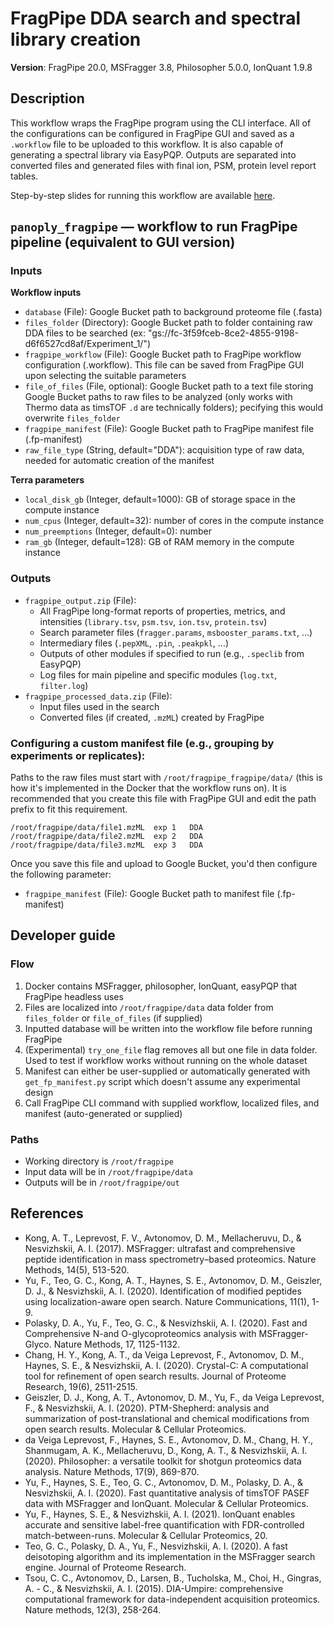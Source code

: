 # FragPipe DDA search and spectral library creation
**Version**: FragPipe 20.0, MSFragger 3.8, Philosopher 5.0.0, IonQuant 1.9.8

## Description
This workflow wraps the FragPipe program using the CLI interface. All of the configurations can be configured in FragPipe GUI and saved as a `.workflow` file to be uploaded to this workflow. It is also capable of generating a spectral library via EasyPQP. Outputs are separated into converted files and generated files with final ion, PSM, protein level report tables.

Step-by-step slides for running this workflow are available [here](https://docs.google.com/presentation/d/1Rmer-oOaP-Eqo5tyxtGG-AlM4BpQaWjkpL0GBxd-VlY/edit?usp=sharing).

## `panoply_fragpipe` — workflow to run FragPipe pipeline (equivalent to GUI version)
### Inputs
**Workflow inputs**
- `database` (File): Google Bucket path to background proteome file (.fasta)
- `files_folder` (Directory): Google Bucket path to folder containing raw DDA files to be searched (ex: "gs://fc-3f59fceb-8ce2-4855-9198-d6f6527cd8af/Experiment_1/")
- `fragpipe_workflow` (File): Google Bucket path to FragPipe workflow configuration (.workflow). This file can be saved from FragPipe GUI upon selecting the suitable parameters
- `file_of_files` (File, optional): Google Bucket path to a text file storing Google Bucket paths to raw files to be analyzed (only works with Thermo data as timsTOF `.d` are technically folders); pecifying this would overwrite `files_folder`
- `fragpipe_manifest` (File): Google Bucket path to FragPipe manifest file (.fp-manifest)
- `raw_file_type` (String, default="DDA"): acquisition type of raw data, needed for automatic creation of the manifest

**Terra parameters**
- `local_disk_gb` (Integer, default=1000): GB of storage space in the compute instance
- `num_cpus` (Integer, default=32): number of cores in the compute instance
- `num_preemptions` (Integer, default=0): number 
- `ram_gb` (Integer, default=128): GB of RAM memory in the compute instance

### Outputs
- `fragpipe_output.zip` (File):
    - All FragPipe long-format reports of properties, metrics, and intensities (`library.tsv`, `psm.tsv`, `ion.tsv`, `protein.tsv`)
    - Search parameter files (`fragger.params`, `msbooster_params.txt`, ...)
    - Intermediary files (`.pepXML`, `.pin`, `.peakpkl`, ...)
    - Outputs of other modules if specified to run (e.g., `.speclib` from EasyPQP)
    - Log files for main pipeline and specific modules (`log.txt`, `filter.log`)
- `fragpipe_processed_data.zip` (File):
    - Input files used in the search
    - Converted files (if created, `.mzML`) created by FragPipe

### Configuring a custom manifest file (e.g., grouping by experiments or replicates):
Paths to the raw files must start with `/root/fragpipe_fragpipe/data/` (this is how it's implemented in the Docker that the workflow runs on). It is recommended that you create this file with FragPipe GUI and edit the path prefix to fit this requirement.
```
/root/fragpipe/data/file1.mzML  exp 1   DDA
/root/fragpipe/data/file2.mzML  exp 2   DDA
/root/fragpipe/data/file3.mzML  exp 3   DDA
```
Once you save this file and upload to Google Bucket, you'd then configure the following parameter:
- `fragpipe_manifest` (File): Google Bucket path to manifest file (.fp-manifest)

## Developer guide 
### Flow
1. Docker contains MSFragger, philosopher, IonQuant, easyPQP that FragPipe headless uses
2. Files are localized into `/root/fragpipe/data` data folder from `files_folder` or `file_of_files` (if supplied)
3. Inputted database will be written into the workflow file before running FragPipe
4. (Experimental) `try_one_file` flag removes all but one file in data folder. Used to test if workflow works without running on the whole dataset
5. Manifest can either be user-supplied or automatically generated with `get_fp_manifest.py` script which doesn't assume any experimental design
6. Call FragPipe CLI command with supplied workflow, localized files, and manifest (auto-generated or supplied)

### Paths
- Working directory is `/root/fragpipe`
- Input data will be in `/root/fragpipe/data`
- Outputs will be in `/root/fragpipe/out`

## References
- Kong, A. T., Leprevost, F. V., Avtonomov, D. M., Mellacheruvu, D., & Nesvizhskii, A. I. (2017). MSFragger: ultrafast and comprehensive peptide identification in mass spectrometry–based proteomics. Nature Methods, 14(5), 513-520.
- Yu, F., Teo, G. C., Kong, A. T., Haynes, S. E., Avtonomov, D. M., Geiszler, D. J., & Nesvizhskii, A. I. (2020). Identification of modified peptides using localization-aware open search. Nature Communications, 11(1), 1-9.
- Polasky, D. A., Yu, F., Teo, G. C., & Nesvizhskii, A. I. (2020). Fast and Comprehensive N-and O-glycoproteomics analysis with MSFragger-Glyco. Nature Methods, 17, 1125-1132.
- Chang, H. Y., Kong, A. T., da Veiga Leprevost, F., Avtonomov, D. M., Haynes, S. E., & Nesvizhskii, A. I. (2020). Crystal-C: A computational tool for refinement of open search results. Journal of Proteome Research, 19(6), 2511-2515.
- Geiszler, D. J., Kong, A. T., Avtonomov, D. M., Yu, F., da Veiga Leprevost, F., & Nesvizhskii, A. I. (2020). PTM-Shepherd: analysis and summarization of post-translational and chemical modifications from open search results. Molecular & Cellular Proteomics.
- da Veiga Leprevost, F., Haynes, S. E., Avtonomov, D. M., Chang, H. Y., Shanmugam, A. K., Mellacheruvu, D., Kong, A. T., & Nesvizhskii, A. I. (2020). Philosopher: a versatile toolkit for shotgun proteomics data analysis. Nature Methods, 17(9), 869-870.
- Yu, F., Haynes, S. E., Teo, G. C., Avtonomov, D. M., Polasky, D. A., & Nesvizhskii, A. I. (2020). Fast quantitative analysis of timsTOF PASEF data with MSFragger and IonQuant. Molecular & Cellular Proteomics.
- Yu, F., Haynes, S. E., & Nesvizhskii, A. I. (2021). IonQuant enables accurate and sensitive label-free quantification with FDR-controlled match-between-runs. Molecular & Cellular Proteomics, 20.
- Teo, G. C., Polasky, D. A., Yu, F., Nesvizhskii, A. I. (2020). A fast deisotoping algorithm and its implementation in the MSFragger search engine. Journal of Proteome Research.
- Tsou, C. C., Avtonomov, D., Larsen, B., Tucholska, M., Choi, H., Gingras, A. - C., & Nesvizhskii, A. I. (2015). DIA-Umpire: comprehensive computational framework for data-independent acquisition proteomics. Nature methods, 12(3), 258-264.

